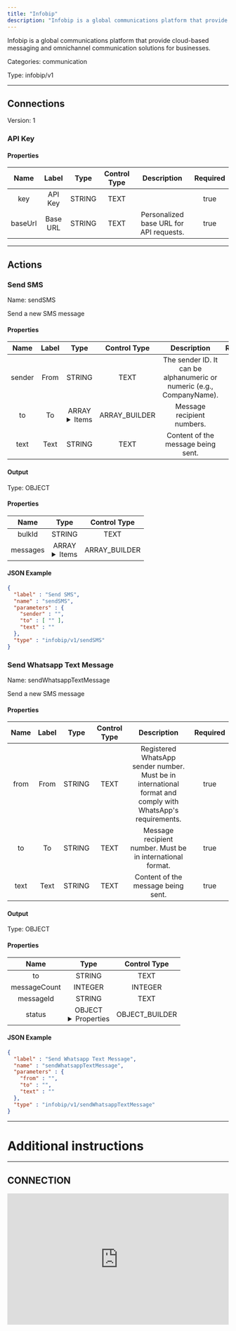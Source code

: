 ```yaml
---
title: "Infobip"
description: "Infobip is a global communications platform that provide cloud-based messaging and omnichannel communication solutions for businesses."
---
```


Infobip is a global communications platform that provide cloud-based messaging and omnichannel communication solutions for businesses.


Categories: communication


Type: infobip/v1

<hr />



## Connections

Version: 1


### API Key

#### Properties

|      Name       |      Label     |     Type     |    Control Type     |     Description     | Required |
|:---------------:|:--------------:|:------------:|:-------------------:|:-------------------:|:--------:|
| key | API Key | STRING | TEXT |  | true |
| baseUrl | Base URL | STRING | TEXT | Personalized base URL for API requests. | true |





<hr />



## Actions


### Send SMS
Name: sendSMS

Send a new SMS message

#### Properties

|      Name       |      Label     |     Type     |    Control Type     |     Description     | Required |
|:---------------:|:--------------:|:------------:|:-------------------:|:-------------------:|:--------:|
| sender | From | STRING | TEXT | The sender ID. It can be alphanumeric or numeric (e.g., CompanyName). | true |
| to | To | ARRAY <details> <summary> Items </summary> [STRING] </details> | ARRAY_BUILDER | Message recipient numbers. | true |
| text | Text | STRING | TEXT | Content of the message being sent. | true |


#### Output



Type: OBJECT


#### Properties

|     Name     |     Type     |    Control Type     |
|:------------:|:------------:|:-------------------:|
| bulkId | STRING | TEXT |
| messages | ARRAY <details> <summary> Items </summary> [{STRING\(messageId), {INTEGER\(groupId), STRING\(groupName), INTEGER\(id), STRING\(name), STRING\(description), STRING\(action)}\(status), STRING\(destination), {INTEGER\(messageCount)}\(details)}] </details> | ARRAY_BUILDER |




#### JSON Example
```json
{
  "label" : "Send SMS",
  "name" : "sendSMS",
  "parameters" : {
    "sender" : "",
    "to" : [ "" ],
    "text" : ""
  },
  "type" : "infobip/v1/sendSMS"
}
```


### Send Whatsapp Text Message
Name: sendWhatsappTextMessage

Send a new SMS message

#### Properties

|      Name       |      Label     |     Type     |    Control Type     |     Description     | Required |
|:---------------:|:--------------:|:------------:|:-------------------:|:-------------------:|:--------:|
| from | From | STRING | TEXT | Registered WhatsApp sender number. Must be in international format and comply with WhatsApp's requirements. | true |
| to | To | STRING | TEXT | Message recipient number. Must be in international format. | true |
| text | Text | STRING | TEXT | Content of the message being sent. | true |


#### Output



Type: OBJECT


#### Properties

|     Name     |     Type     |    Control Type     |
|:------------:|:------------:|:-------------------:|
| to | STRING | TEXT |
| messageCount | INTEGER | INTEGER |
| messageId | STRING | TEXT |
| status | OBJECT <details> <summary> Properties </summary> {INTEGER\(groupId), STRING\(groupName), INTEGER\(id), STRING\(name), STRING\(description), STRING\(action)} </details> | OBJECT_BUILDER |




#### JSON Example
```json
{
  "label" : "Send Whatsapp Text Message",
  "name" : "sendWhatsappTextMessage",
  "parameters" : {
    "from" : "",
    "to" : "",
    "text" : ""
  },
  "type" : "infobip/v1/sendWhatsappTextMessage"
}
```




<hr />

# Additional instructions
<hr />

## CONNECTION

<div style="position:relative;height:0;width:100%;overflow:hidden;z-index:99999;box-sizing:border-box;padding-bottom:calc(53.02672956% + 32px)"><iframe src="https://www.guidejar.com/embed/7e252985-dce7-48b9-bf79-50e81568ca22?type=1&controls=on" width="100%" height="100%" style="height:100%;position:absolute;inset:0" allowfullscreen frameborder="0"></iframe></div>

